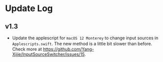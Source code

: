 #  Update Log

## v1.3

* Update the applescript for `macOS 12 Monterey` to change input sources in `Applescripts.swift`. The new method is a little bit slower than before.　Check more at <https://github.com/Yang-Xijie/InputSourceSwitcher/issues/15>.
